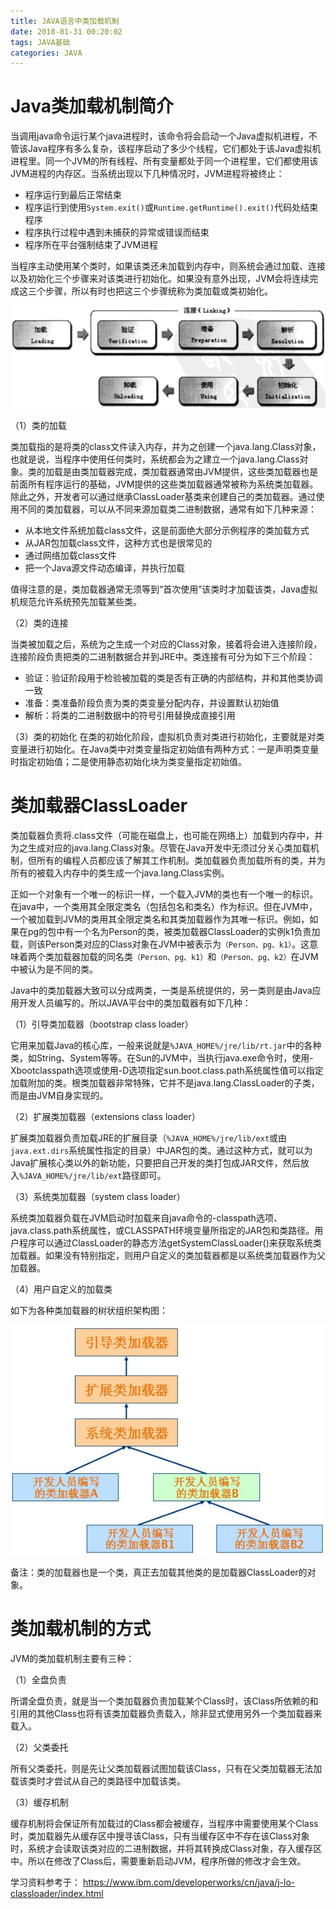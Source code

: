 ```yaml
---
title: JAVA语言中类加载机制
date: 2018-01-31 00:20:02
tags: JAVA基础
categories: JAVA
---
```


# Java类加载机制简介

当调用java命令运行某个java进程时，该命令将会启动一个Java虚拟机进程，不管该Java程序有多么复杂，该程序启动了多少个线程，它们都处于该Java虚拟机进程里。同一个JVM的所有线程、所有变量都处于同一个进程里，它们都使用该JVM进程的内存区。当系统出现以下几种情况时，JVM进程将被终止：

- 程序运行到最后正常结束
- 程序运行到使用`System.exit()`或`Runtime.getRuntime().exit()`代码处结束程序
- 程序执行过程中遇到未捕获的异常或错误而结束
- 程序所在平台强制结束了JVM进程

当程序主动使用某个类时，如果该类还未加载到内存中，则系统会通过加载、连接以及初始化三个步骤来对该类进行初始化。如果没有意外出现，JVM会将连续完成这三个步骤，所以有时也把这三个步骤统称为类加载或类初始化。

![](/images/java_classloader_1_1.png)

（1）类的加载

类加载指的是将类的class文件读入内存，并为之创建一个java.lang.Class对象，也就是说，当程序中使用任何类时，系统都会为之建立一个java.lang.Class对象。类的加载是由类加载器完成，类加载器通常由JVM提供，这些类加载器也是前面所有程序运行的基础，JVM提供的这些类加载器通常被称为系统类加载器。除此之外，开发者可以通过继承ClassLoader基类来创建自己的类加载器。通过使用不同的类加载器，可以从不同来源加载类二进制数据，通常有如下几种来源：

- 从本地文件系统加载class文件，这是前面绝大部分示例程序的类加载方式
- 从JAR包加载class文件，这种方式也是很常见的
- 通过网络加载class文件
- 把一个Java源文件动态编译，并执行加载

值得注意的是，类加载器通常无须等到“首次使用”该类时才加载该类，Java虚拟机规范允许系统预先加载某些类。

（2）类的连接

当类被加载之后，系统为之生成一个对应的Class对象，接着将会进入连接阶段，连接阶段负责把类的二进制数据合并到JRE中。类连接有可分为如下三个阶段：

- 验证：验证阶段用于检验被加载的类是否有正确的内部结构，并和其他类协调一致
- 准备：类准备阶段负责为类的类变量分配内存，并设置默认初始值
- 解析：将类的二进制数据中的符号引用替换成直接引用

（3）类的初始化
在类的初始化阶段，虚拟机负责对类进行初始化，主要就是对类变量进行初始化。在Java类中对类变量指定初始值有两种方式：一是声明类变量时指定初始值；二是使用静态初始化块为类变量指定初始值。

# 类加载器ClassLoader

类加载器负责将.class文件（可能在磁盘上，也可能在网络上）加载到内存中，并为之生成对应的java.lang.Class对象。尽管在Java开发中无须过分关心类加载机制，但所有的编程人员都应该了解其工作机制。类加载器负责加载所有的类，并为所有的被载入内存中的类生成一个java.lang.Class实例。

正如一个对象有一个唯一的标识一样，一个载入JVM的类也有一个唯一的标识。在java中，一个类用其全限定类名（包括包名和类名）作为标识。但在JVM中，一个被加载到JVM的类用其全限定类名和其类加载器作为其唯一标识。例如，如果在pg的包中有一个名为Person的类，被类加载器ClassLoader的实例k1负责加载，则该Person类对应的Class对象在JVM中被表示为`（Person、pg、k1）`。这意味着两个类加载器加载的同名类`（Person、pg、k1）`和`（Person、pg、k2）`在JVM中被认为是不同的类。

Java中的类加载器大致可以分成两类，一类是系统提供的，另一类则是由Java应用开发人员编写的。所以JAVA平台中的类加载器有如下几种：

（1）引导类加载器（bootstrap class loader）

它用来加载Java的核心库，一般来说就是`%JAVA_HOME%/jre/lib/rt.jar`中的各种类，如String、System等等。在Sun的JVM中，当执行java.exe命令时，使用-Xbootclasspath选项或使用-D选项指定sun.boot.class.path系统属性值可以指定加载附加的类。根类加载器非常特殊，它并不是java.lang.ClassLoader的子类，而是由JVM自身实现的。

（2）扩展类加载器（extensions class loader）

扩展类加载器负责加载JRE的扩展目录（`%JAVA_HOME%/jre/lib/ext`或由`java.ext.dirs`系统属性指定的目录）中JAR包的类。通过这种方式，就可以为Java扩展核心类以外的新功能，只要把自己开发的类打包成JAR文件，然后放入`%JAVA_HOME%/jre/lib/ext`路径即可。

（3）系统类加载器（system class loader）

系统类加载器负载在JVM启动时加载来自java命令的-classpath选项、java.class.path系统属性，或CLASSPATH环境变量所指定的JAR包和类路径。用户程序可以通过ClassLoader的静态方法getSystemClassLoader()来获取系统类加载器。如果没有特别指定，则用户自定义的类加载器都是以系统类加载器作为父加载器。

（4）用户自定义的加载类

如下为各种类加载器的树状组织架构图：

![](/images/java_syntax_17_1.png)

备注：类的加载器也是一个类，真正去加载其他类的是加载器ClassLoader的对象。

# 类加载机制的方式

JVM的类加载机制主要有三种：

（1）全盘负责

所谓全盘负责，就是当一个类加载器负责加载某个Class时，该Class所依赖的和引用的其他Class也将有该类加载器负责载入，除非显式使用另外一个类加载器来载入。

（2）父类委托

所有父类委托，则是先让父类加载器试图加载该Class，只有在父类加载器无法加载该类时才尝试从自己的类路径中加载该类。

（3）缓存机制

缓存机制将会保证所有加载过的Class都会被缓存，当程序中需要使用某个Class时，类加载器先从缓存区中搜寻该Class，只有当缓存区中不存在该Class对象时，系统才会读取该类对应的二进制数据，并将其转换成Class对象，存入缓存区中。所以在修改了Class后，需要重新启动JVM，程序所做的修改才会生效。


学习资料参考于：
https://www.ibm.com/developerworks/cn/java/j-lo-classloader/index.html
